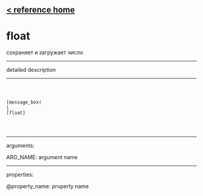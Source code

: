 [< reference home](ceammc_lib.html)
---

# float


сохраняет и загружает число

---

detailed description
<br>


---


```



[message_box(                                 
|
[float]


            
```

---
arguments:

ARG_NAME: argument name<br>

---
properties:

@property_name: property name<br>

